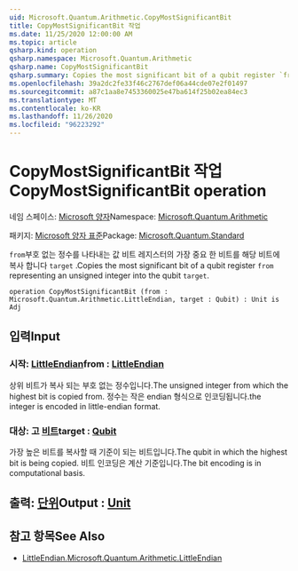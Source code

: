 ```yaml
---
uid: Microsoft.Quantum.Arithmetic.CopyMostSignificantBit
title: CopyMostSignificantBit 작업
ms.date: 11/25/2020 12:00:00 AM
ms.topic: article
qsharp.kind: operation
qsharp.namespace: Microsoft.Quantum.Arithmetic
qsharp.name: CopyMostSignificantBit
qsharp.summary: Copies the most significant bit of a qubit register `from` representing an unsigned integer into the qubit `target`.
ms.openlocfilehash: 39a2dc2fe33f46c2767def06a44cde07e2f01497
ms.sourcegitcommit: a87c1aa8e7453360025e47ba614f25b02ea84ec3
ms.translationtype: MT
ms.contentlocale: ko-KR
ms.lasthandoff: 11/26/2020
ms.locfileid: "96223292"
---
```

# <a name="copymostsignificantbit-operation"></a><span data-ttu-id="dbe30-102">CopyMostSignificantBit 작업</span><span class="sxs-lookup"><span data-stu-id="dbe30-102">CopyMostSignificantBit operation</span></span>

<span data-ttu-id="dbe30-103">네임 스페이스: [Microsoft 양자](xref:Microsoft.Quantum.Arithmetic)</span><span class="sxs-lookup"><span data-stu-id="dbe30-103">Namespace: [Microsoft.Quantum.Arithmetic](xref:Microsoft.Quantum.Arithmetic)</span></span>

<span data-ttu-id="dbe30-104">패키지: [Microsoft 양자 표준](https://nuget.org/packages/Microsoft.Quantum.Standard)</span><span class="sxs-lookup"><span data-stu-id="dbe30-104">Package: [Microsoft.Quantum.Standard](https://nuget.org/packages/Microsoft.Quantum.Standard)</span></span>


<span data-ttu-id="dbe30-105">`from`부호 없는 정수를 나타내는 값 비트 레지스터의 가장 중요 한 비트를 해당 비트에 복사 합니다 `target` .</span><span class="sxs-lookup"><span data-stu-id="dbe30-105">Copies the most significant bit of a qubit register `from` representing an unsigned integer into the qubit `target`.</span></span>

```qsharp
operation CopyMostSignificantBit (from : Microsoft.Quantum.Arithmetic.LittleEndian, target : Qubit) : Unit is Adj
```


## <a name="input"></a><span data-ttu-id="dbe30-106">입력</span><span class="sxs-lookup"><span data-stu-id="dbe30-106">Input</span></span>

### <a name="from--littleendian"></a><span data-ttu-id="dbe30-107">시작: [LittleEndian](xref:Microsoft.Quantum.Arithmetic.LittleEndian)</span><span class="sxs-lookup"><span data-stu-id="dbe30-107">from : [LittleEndian](xref:Microsoft.Quantum.Arithmetic.LittleEndian)</span></span>

<span data-ttu-id="dbe30-108">상위 비트가 복사 되는 부호 없는 정수입니다.</span><span class="sxs-lookup"><span data-stu-id="dbe30-108">The unsigned integer from which the highest bit is copied from.</span></span>
<span data-ttu-id="dbe30-109">정수는 작은 endian 형식으로 인코딩됩니다.</span><span class="sxs-lookup"><span data-stu-id="dbe30-109">the integer is encoded in little-endian format.</span></span>


### <a name="target--qubit"></a><span data-ttu-id="dbe30-110">대상: 고 [비트](xref:microsoft.quantum.lang-ref.qubit)</span><span class="sxs-lookup"><span data-stu-id="dbe30-110">target : [Qubit](xref:microsoft.quantum.lang-ref.qubit)</span></span>

<span data-ttu-id="dbe30-111">가장 높은 비트를 복사할 때 기준이 되는 비트입니다.</span><span class="sxs-lookup"><span data-stu-id="dbe30-111">The qubit in which the highest bit is being copied.</span></span> <span data-ttu-id="dbe30-112">비트 인코딩은 계산 기준입니다.</span><span class="sxs-lookup"><span data-stu-id="dbe30-112">The bit encoding is in computational basis.</span></span>



## <a name="output--unit"></a><span data-ttu-id="dbe30-113">출력: [단위](xref:microsoft.quantum.lang-ref.unit)</span><span class="sxs-lookup"><span data-stu-id="dbe30-113">Output : [Unit](xref:microsoft.quantum.lang-ref.unit)</span></span>



## <a name="see-also"></a><span data-ttu-id="dbe30-114">참고 항목</span><span class="sxs-lookup"><span data-stu-id="dbe30-114">See Also</span></span>

- [<span data-ttu-id="dbe30-115">LittleEndian.</span><span class="sxs-lookup"><span data-stu-id="dbe30-115">Microsoft.Quantum.Arithmetic.LittleEndian</span></span>](xref:Microsoft.Quantum.Arithmetic.LittleEndian)